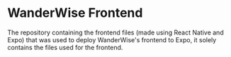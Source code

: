 # WanderWise Frontend
The repository containing the frontend files (made using React Native and Expo) that was used to deploy WanderWise's frontend to Expo, it solely contains the files used for the frontend.
